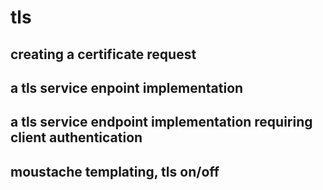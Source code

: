 # tls


## creating a certificate request

## a tls service enpoint implementation

## a tls service endpoint implementation requiring client authentication

## moustache templating, tls on/off

